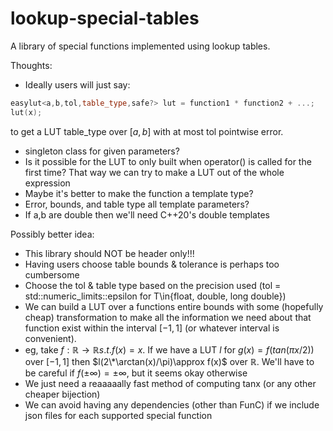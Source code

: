 # lookup-special-tables
A library of special functions implemented using lookup tables.

Thoughts:
- Ideally users will just say:
```c++
easylut<a,b,tol,table_type,safe?> lut = function1 * function2 + ...;
lut(x);
```
to get a LUT table\_type over $[a,b]$ with at most tol pointwise error.

- singleton class for given parameters?
- Is it possible for the LUT to only built when operator() is called for the first time? That way we can try to make a LUT out of the whole expression
- Maybe it's better to make the function a template type?
- Error, bounds, and table type all template parameters?
- If a,b are double then we'll need C++20's double templates



Possibly better idea:
- This library should NOT be header only!!!
- Having users choose table bounds & tolerance is perhaps too cumbersome
- Choose the tol & table type based on the precision used (tol = std::numeric\_limits<T>::epsilon for T\in{float, double, long double})
- We can build a LUT over a functions entire bounds with some (hopefully cheap) transformation to make all the information we need about
that function exist within the interval $[-1,1]$ (or whatever interval is convenient).
- eg, take $f:\mathbb{R}\to\mathbb{R} s.t. f(x) = x$. If we have a LUT $l$ for $g(x)=f(tan(\pi x/2))$ over $[-1,1]$ then $l(2\*\arctan(x)/\pi)\approx f(x)$ over $\mathbb{R}$. We'll have to
be careful if $f(\pm\infty)=\pm\infty$, but it seems okay otherwise
- We just need a reaaaaally fast method of computing tanx (or any other cheaper bijection)
- We can avoid having any dependencies (other than FunC) if we include json files for each supported special function
